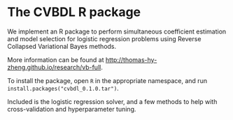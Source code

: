# The CVBDL R package

We implement an R package to perform simultaneous coefficient estimation and model selection for logistic regression problems using Reverse Collapsed Variational Bayes methods.

More information can be found at <url>http://thomas-hy-zheng.github.io/research/vb-full</url>.

To install the package, open <code>R</code> in the appropriate namespace, and run <code>install.packages("cvbdl_0.1.0.tar")</code>. 

Included is the logistic regression solver, and a few methods to help with cross-validation and hyperparameter tuning.